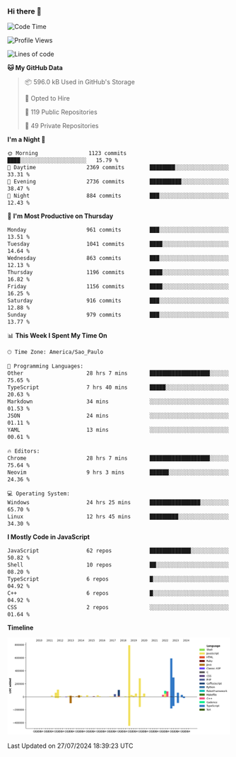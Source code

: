 ### Hi there 👋

<!--START_SECTION:waka-->
![Code Time](http://img.shields.io/badge/Code%20Time-6%2C207%20hrs%2019%20mins-blue)

![Profile Views](http://img.shields.io/badge/Profile%20Views-15-blue)

![Lines of code](https://img.shields.io/badge/From%20Hello%20World%20I%27ve%20Written-2.9%20million%20lines%20of%20code-blue)

**🐱 My GitHub Data** 

> 📦 596.0 kB Used in GitHub's Storage 
 > 
> 💼 Opted to Hire
 > 
> 📜 119 Public Repositories 
 > 
> 🔑 49 Private Repositories 
 > 
**I'm a Night 🦉** 

```text
🌞 Morning                1123 commits        ████░░░░░░░░░░░░░░░░░░░░░   15.79 % 
🌆 Daytime                2369 commits        ████████░░░░░░░░░░░░░░░░░   33.31 % 
🌃 Evening                2736 commits        ██████████░░░░░░░░░░░░░░░   38.47 % 
🌙 Night                  884 commits         ███░░░░░░░░░░░░░░░░░░░░░░   12.43 % 
```
📅 **I'm Most Productive on Thursday** 

```text
Monday                   961 commits         ███░░░░░░░░░░░░░░░░░░░░░░   13.51 % 
Tuesday                  1041 commits        ████░░░░░░░░░░░░░░░░░░░░░   14.64 % 
Wednesday                863 commits         ███░░░░░░░░░░░░░░░░░░░░░░   12.13 % 
Thursday                 1196 commits        ████░░░░░░░░░░░░░░░░░░░░░   16.82 % 
Friday                   1156 commits        ████░░░░░░░░░░░░░░░░░░░░░   16.25 % 
Saturday                 916 commits         ███░░░░░░░░░░░░░░░░░░░░░░   12.88 % 
Sunday                   979 commits         ███░░░░░░░░░░░░░░░░░░░░░░   13.77 % 
```


📊 **This Week I Spent My Time On** 

```text
🕑︎ Time Zone: America/Sao_Paulo

💬 Programming Languages: 
Other                    28 hrs 7 mins       ███████████████████░░░░░░   75.65 % 
TypeScript               7 hrs 40 mins       █████░░░░░░░░░░░░░░░░░░░░   20.63 % 
Markdown                 34 mins             ░░░░░░░░░░░░░░░░░░░░░░░░░   01.53 % 
JSON                     24 mins             ░░░░░░░░░░░░░░░░░░░░░░░░░   01.11 % 
YAML                     13 mins             ░░░░░░░░░░░░░░░░░░░░░░░░░   00.61 % 

🔥 Editors: 
Chrome                   28 hrs 7 mins       ███████████████████░░░░░░   75.64 % 
Neovim                   9 hrs 3 mins        ██████░░░░░░░░░░░░░░░░░░░   24.36 % 

💻 Operating System: 
Windows                  24 hrs 25 mins      ████████████████░░░░░░░░░   65.70 % 
Linux                    12 hrs 45 mins      █████████░░░░░░░░░░░░░░░░   34.30 % 
```

**I Mostly Code in JavaScript** 

```text
JavaScript               62 repos            █████████████░░░░░░░░░░░░   50.82 % 
Shell                    10 repos            ██░░░░░░░░░░░░░░░░░░░░░░░   08.20 % 
TypeScript               6 repos             █░░░░░░░░░░░░░░░░░░░░░░░░   04.92 % 
C++                      6 repos             █░░░░░░░░░░░░░░░░░░░░░░░░   04.92 % 
CSS                      2 repos             ░░░░░░░░░░░░░░░░░░░░░░░░░   01.64 % 
```



**Timeline**

![Lines of Code chart](https://raw.githubusercontent.com/jampow/jampow/master/assets/bar_graph.png)


 Last Updated on 27/07/2024 18:39:23 UTC
<!--END_SECTION:waka-->
